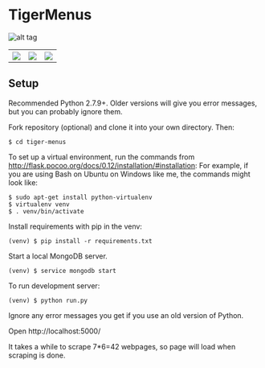 
# TigerMenus

![alt tag](https://raw.githubusercontent.com/axu2/tiger_menus/master/app/static/screenshot.png)

<table>
  <tr>
    <th><img src="https://raw.githubusercontent.com/axu2/tiger_menus/master/app/static/iphoneicon.png"  s></th>
    <th><img src="https://raw.githubusercontent.com/axu2/tiger_menus/master/app/static/androidicon.png"  ></th>
    <th><img src="https://raw.githubusercontent.com/axu2/tiger_menus/master/app/static/windows.png" ></th>
  </tr>
</table>



## Setup
Recommended Python 2.7.9+. Older versions will give you error messages, but you can probably ignore them.

Fork repository (optional) and clone it into your own directory. Then:
```
$ cd tiger-menus
```
To set up a virtual environment, run the commands from http://flask.pocoo.org/docs/0.12/installation/#installation:
For example, if you are using Bash on Ubuntu on Windows like me, the commands might look like:
```
$ sudo apt-get install python-virtualenv
$ virtualenv venv
$ . venv/bin/activate
```
Install requirements with pip in the venv:
```
(venv) $ pip install -r requirements.txt
```

Start a local MongoDB server.
```
(venv) $ service mongodb start
```
To run development server:
```
(venv) $ python run.py
```

Ignore any error messages you get if you use an old version of Python.

Open http://localhost:5000/

It takes a while to scrape 7*6=42 webpages, so page will load when scraping is done.
